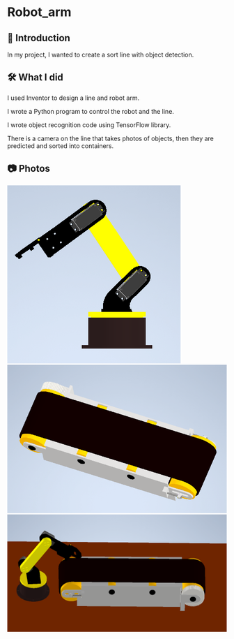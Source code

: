 # Robot_arm

## 🚀 Introduction
In my project, I wanted to create a sort line with object detection.
## 🛠️ What I did
I used Inventor to design a line and robot arm.

I wrote a Python program to control the robot and the line.

I wrote object recognition code using TensorFlow library.

There is a camera on the line that takes photos of objects, then they are predicted and sorted into containers.

## 📷 Photos
![Zdjęcie 1](photo/robot1.png)
![Zdjęcie 2](photo/tasma1.png)
![Zdjęcie 3](photo/rob-tas1.png)
